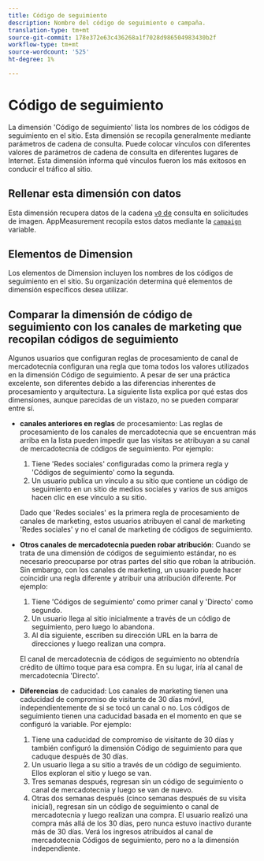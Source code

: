 ```yaml
---
title: Código de seguimiento
description: Nombre del código de seguimiento o campaña.
translation-type: tm+mt
source-git-commit: 178e372e63c436268a1f7028d986504983430b2f
workflow-type: tm+mt
source-wordcount: '525'
ht-degree: 1%

---
```



# Código de seguimiento

La dimensión &#39;Código de seguimiento&#39; lista los nombres de los códigos de seguimiento en el sitio. Esta dimensión se recopila generalmente mediante parámetros de cadena de consulta. Puede colocar vínculos con diferentes valores de parámetros de cadena de consulta en diferentes lugares de Internet. Esta dimensión informa qué vínculos fueron los más exitosos en conducir el tráfico al sitio.

## Rellenar esta dimensión con datos

Esta dimensión recupera datos de la cadena [`v0` de](/help/implement/validate/query-parameters.md) consulta en solicitudes de imagen. AppMeasurement recopila estos datos mediante la [`campaign`](/help/implement/vars/page-vars/campaign.md) variable.

## Elementos de Dimension

Los elementos de Dimension incluyen los nombres de los códigos de seguimiento en el sitio. Su organización determina qué elementos de dimensión específicos desea utilizar.

## Comparar la dimensión de código de seguimiento con los canales de marketing que recopilan códigos de seguimiento

Algunos usuarios que configuran reglas de procesamiento de canal de mercadotecnia configuran una regla que toma todos los valores utilizados en la dimensión Código de seguimiento. A pesar de ser una práctica excelente, son diferentes debido a las diferencias inherentes de procesamiento y arquitectura. La siguiente lista explica por qué estas dos dimensiones, aunque parecidas de un vistazo, no se pueden comparar entre sí.

* **canales anteriores en reglas** de procesamiento: Las reglas de procesamiento de los canales de mercadotecnia que se encuentran más arriba en la lista pueden impedir que las visitas se atribuyan a su canal de mercadotecnia de códigos de seguimiento. Por ejemplo:

   1. Tiene &#39;Redes sociales&#39; configuradas como la primera regla y &#39;Códigos de seguimiento&#39; como la segunda.
   2. Un usuario publica un vínculo a su sitio que contiene un código de seguimiento en un sitio de medios sociales y varios de sus amigos hacen clic en ese vínculo a su sitio.

   Dado que &#39;Redes sociales&#39; es la primera regla de procesamiento de canales de marketing, estos usuarios atribuyen el canal de marketing &#39;Redes sociales&#39; y no el canal de marketing de códigos de seguimiento.
* **Otros canales de mercadotecnia pueden robar atribución**: Cuando se trata de una dimensión de códigos de seguimiento estándar, no es necesario preocuparse por otras partes del sitio que roban la atribución. Sin embargo, con los canales de marketing, un usuario puede hacer coincidir una regla diferente y atribuir una atribución diferente. Por ejemplo:
   1. Tiene &#39;Códigos de seguimiento&#39; como primer canal y &#39;Directo&#39; como segundo.
   2. Un usuario llega al sitio inicialmente a través de un código de seguimiento, pero luego lo abandona.
   3. Al día siguiente, escriben su dirección URL en la barra de direcciones y luego realizan una compra.

   El canal de mercadotecnia de códigos de seguimiento no obtendría crédito de último toque para esa compra. En su lugar, iría al canal de mercadotecnia &#39;Directo&#39;.
* **Diferencias** de caducidad: Los canales de marketing tienen una caducidad de compromiso de visitante de 30 días móvil, independientemente de si se tocó un canal o no. Los códigos de seguimiento tienen una caducidad basada en el momento en que se configuró la variable. Por ejemplo:
   1. Tiene una caducidad de compromiso de visitante de 30 días y también configuró la dimensión Código de seguimiento para que caduque después de 30 días.
   2. Un usuario llega a su sitio a través de un código de seguimiento. Ellos exploran el sitio y luego se van.
   3. Tres semanas después, regresan sin un código de seguimiento o canal de mercadotecnia y luego se van de nuevo.
   4. Otras dos semanas después (cinco semanas después de su visita inicial), regresan sin un código de seguimiento o canal de mercadotecnia y luego realizan una compra.
   El usuario realizó una compra más allá de los 30 días, pero nunca estuvo inactivo durante más de 30 días. Verá los ingresos atribuidos al canal de mercadotecnia Códigos de seguimiento, pero no a la dimensión independiente.

